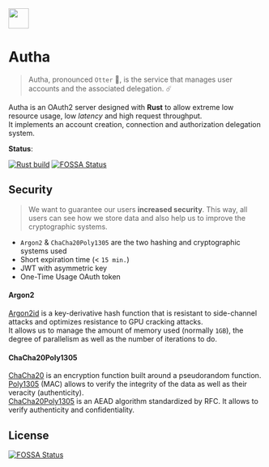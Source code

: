 <img src="https://www.gravitalia.studio/favicon.webp" width="40" />

# Autha
> Autha, pronounced `Otter` 🦦, is the service that manages user accounts and the associated delegation. ☄️

Autha is an OAuth2 server designed with **Rust** to allow extreme low resource usage, low *latency* and high request throughput.<br />
It implements an account creation, connection and authorization delegation system.

**Status**:

[![Rust build](https://github.com/Gravitalia/Autha/actions/workflows/rust.yml/badge.svg)](https://github.com/Gravitalia/Autha/actions/workflows/rust.yml) [![FOSSA Status](https://app.fossa.com/api/projects/git%2Bgithub.com%2FGravitalia%2FAutha.svg?type=shield)](https://app.fossa.com/projects/git%2Bgithub.com%2FGravitalia%2FAutha?ref=badge_shield)

## Security
> We want to guarantee our users **increased security**. This way, all users can see how we store data and also help us to improve the cryptographic systems.
- `Argon2` & `ChaCha20Poly1305` are the two hashing and cryptographic systems used
- Short expiration time (< `15 min.`)
- JWT with asymmetric key
- One-Time Usage OAuth token

#### Argon2
[Argon2id](https://en.wikipedia.org/wiki/Argon2) is a key-derivative hash function that is resistant to side-channel attacks and optimizes resistance to GPU cracking attacks.<br />
It allows us to manage the amount of memory used (normally `1GB`), the degree of parallelism as well as the number of iterations to do.

#### ChaCha20Poly1305
[ChaCha20](https://en.wikipedia.org/wiki/Salsa20) is an encryption function built around a pseudorandom function.<br />
[Poly1305](https://en.wikipedia.org/wiki/Poly1305) (MAC) allows to verify the integrity of the data as well as their veracity (authenticity).<br />
[ChaCha20Poly1305](https://en.wikipedia.org/wiki/ChaCha20-Poly1305) is an AEAD algorithm standardized by RFC. It allows to verify authenticity and confidentiality.

## License
[![FOSSA Status](https://app.fossa.com/api/projects/git%2Bgithub.com%2FGravitalia%2FAutha.svg?type=large)](https://app.fossa.com/projects/git%2Bgithub.com%2FGravitalia%2FAutha?ref=badge_large)
